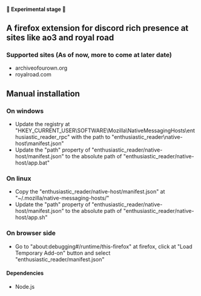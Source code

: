 #### 🚧 Experimental stage 🚧
## A firefox extension for discord rich presence at sites like ao3 and royal road

### Supported sites (As of now, more to come at later date)
- archiveofourown.org
- royalroad.com

## Manual installation
### On windows
- Update the registry at "HKEY_CURRENT_USER\SOFTWARE\Mozilla\NativeMessagingHosts\enthusiastic_reader_rpc" with the path to "enthusiastic_reader\native-host\manifest.json"
- Update the "path" property of "enthusiastic_reader/native-host/manifest.json" to the absolute path of "enthusiastic_reader/native-host/app.bat"
### On linux
- Copy the "enthusiastic_reader/native-host/manifest.json" at "~/.mozilla/native-messaging-hosts/"
- Update the "path" property of "enthusiastic_reader/native-host/manifest.json" to the absolute path of "enthusiastic_reader/native-host/app.sh"

### On browser side
- Go to "about:debugging#/runtime/this-firefox" at firefox, click at "Load Temporary Add-on" button and select "enthusiastic_reader/manifest.json"

#### Dependencies
- Node.js